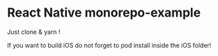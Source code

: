 # React Native monorepo-example

Just clone & yarn !

If you want to build iOS do not forget to pod install inside the iOS folder!
